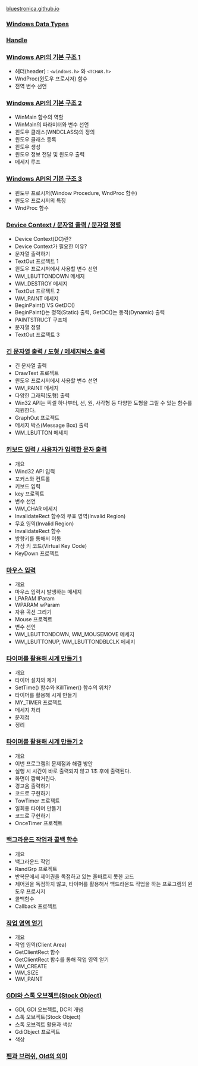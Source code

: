 [bluestronica.github.io](https://bluestronica.github.io/)

### [Windows Data Types](https://github.com/bluestronica/bluestronica.github.io/blob/main/WindowsAPI/Windows_Data_Types.md)

### [Handle](https://github.com/bluestronica/bluestronica.github.io/blob/main/WindowsAPI/Handle.md)

### [Windows API의 기본 구조 1](https://github.com/bluestronica/bluestronica.github.io/blob/main/WindowsAPI/Basic_Structures.md)
- 헤더(header) : `<windows.h>` 와 `<TCHAR.h>`
- WndProc(윈도우 프로시저) 함수
- 전역 변수 선언

### [Windows API의 기본 구조 2](https://github.com/bluestronica/bluestronica.github.io/blob/main/WindowsAPI/Basic_Structures2.md)
- WinMain 함수의 역할
- WinMain의 파라미터와 변수 선언
- 윈도우 클래스(WNDCLASS)의 정의
- 윈도우 클래스 등록
- 윈도우 생성
- 윈도우 정보 전달 및 윈도우 출력
- 메세지 루프

### [Windows API의 기본 구조 3](https://github.com/bluestronica/bluestronica.github.io/blob/main/WindowsAPI/Basic_Structures3.md)
- 윈도우 프로시저(Window Procedure, WndProc 함수)
- 윈도우 프로시저의 특징
- WndProc 함수

### [Device Context / 문자열 출력 / 문자열 정렬](https://github.com/bluestronica/bluestronica.github.io/blob/main/WindowsAPI/DC_String.md)
- Device Context(DC)란?
- Device Context가 필요한 이유?
- 문자열 출력하기
- TextOut 프로젝트 1
- 윈도우 프로시저에서 사용할 변수 선언
- WM_LBUTTONDOWN 메세지
- WM_DESTROY 메세지
- TextOut 프로젝트 2
- WM_PAINT 메세지
- BeginPaint() VS GetDC()
- BeginPaint()는 정적(Static) 출력, GetDC()는 동적(Dynamic) 출력
- PAINTSTRUCT 구조체
- 문자열 정렬
- TextOut 프로젝트 3

### [긴 문자열 출력 / 도형 / 메세지박스 출력](https://github.com/bluestronica/bluestronica.github.io/blob/main/WindowsAPI/DrawText_GraphOut_MessageBox.md)
- 긴 문자열 출력
- DrawText 프로젝트
- 윈도우 프로시저에서 사용할 변수 선언
- WM_PAINT 메세지
- 다양한 그래픽(도형) 출력
- Win32 API는 픽셀 하나부터, 선, 원, 사각형 등 다양한 도형을 그릴 수 있는 함수를 지원한다.
- GraphOut 프로젝트
- 메세지 박스(Message Box) 출력
- WM_LBUTTON 메세지

### [키보드 입력 / 사용자가 입력한 문자 출력](https://github.com/bluestronica/bluestronica.github.io/blob/main/WindowsAPI/KeyBoard.md)
- 개요
- Wind32 API 입력
- 포커스와 컨트롤
- 키보드 입력
- key 프로젝트
- 변수 선언
- WM_CHAR 메세지
- InvalidateRect 함수와 무효 영역(Invalid Region)
- 무효 영역(Invalid Region)
- InvalidateRect 함수
- 방향키를 통해서 이동
- 가상 키 코드(Virtual Key Code)
- KeyDown 프로젝트

### [마우스 입력](https://github.com/bluestronica/bluestronica.github.io/blob/main/WindowsAPI/Mouse.md)
- 개요
- 마우스 입력시 발생하는 메세지
- LPARAM lParam
- WPARAM wParam
- 자유 곡선 그리기
- Mouse 프로젝트
- 변수 선언
- WM_LBUTTONDOWN, WM_MOUSEMOVE 메세지
- WM_LBUTTONUP, WM_LBUTTONDBLCLK 메세지

### [타이머를 활용해 시계 만들기 1](https://github.com/bluestronica/bluestronica.github.io/blob/main/WindowsAPI/Timer.md)
- 개요
- 타이머 설치와 제거
- SetTime() 함수와 KillTimer() 함수의 위치?
- 타이머를 활용해 시계 만들기
- MY_TIMER 프로젝트
- 메세지 처리
- 문제점
- 정리 

### [타이머를 활용해 시계 만들기 2](https://github.com/bluestronica/bluestronica.github.io/blob/main/WindowsAPI/Timer2.md)
- 개요
- 이번 프로그램의 문제점과 해결 방안
- 실행 시 시간이 바로 출력되지 않고 1초 후에 출력된다.
- 화면이 깜빡거린다.
- 경고음 출력하기
- 코드로 구현하기
- TowTimer 프로젝트
- 일회용 타이머 만들기
- 코드로 구현하기
- OnceTimer 프로젝트


### [백그라운드 작업과 콜백 함수](https://github.com/bluestronica/bluestronica.github.io/blob/main/WindowsAPI/BackgroundTask_CallbackFunction.md)
- 개요
- 백그라운드 작업
- RandGrp 프로젝트
- 반복문에서 제어권을 독점하고 있는 올바르지 못한 코드
- 제어권을 독점하지 않고, 타이머를 활용해서 백드라운드 작업을 하는 프로그램의 윈도우 프로시저
- 콜백함수
- Callback 프로젝트

### [작업 영역 얻기](https://github.com/bluestronica/bluestronica.github.io/blob/main/WindowsAPI/Client_Area.md)
- 개요
- 작업 영역(Client Area)
- GetClientRect 함수
- GetClientRect 함수를 통해 작업 영역 얻기
- WM_CREATE
- WM_SIZE
- WM_PAINT

### [GDI와 스톡 오브젝트(Stock Object)](https://github.com/bluestronica/bluestronica.github.io/blob/main/WindowsAPI/GDI_StockObject.md)
- GDI, GDI 오브젝트, DC의 개념
- 스톡 오브젝트(Stock Object)
- 스톡 오브젝트 활용과 색상
- GdiObject 프로젝트
- 색상

### [펜과 브러쉬, Old의 의미](https://github.com/bluestronica/bluestronica.github.io/blob/main/WindowsAPI/Pen_Brush_Old.md)









